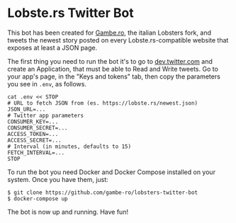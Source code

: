# Lobste.rs Twitter Bot

This bot has been created for [Gambe.ro](https://gambe.ro), the italian Lobsters fork, and tweets the newest story posted on every Lobste.rs-compatible website that exposes at least a JSON page.

The first thing you need to run the bot it's to go to [dev.twitter.com](https://dev.twitter.com) and create an Application, that must be able to Read and Write tweets. Go to your app's page, in the "Keys and tokens" tab, then copy the parameters you see in `.env`, as follows.

```
cat .env << STOP
# URL to fetch JSON from (es. https://lobste.rs/newest.json)
JSON_URL=...
# Twitter app parameters
CONSUMER_KEY=...
CONSUMER_SECRET=...
ACCESS_TOKEN=...
ACCESS_SECRET=...
# Interval (in minutes, defaults to 15)
FETCH_INTERVAL=...
STOP
```

To run the bot you need Docker and Docker Compose installed on your system. Once you have them, just:

```
$ git clone https://github.com/gambe-ro/lobsters-twitter-bot
$ docker-compose up
```

The bot is now up and running. Have fun!